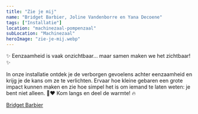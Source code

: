 ```yaml
---
title: "Zie je mij"
name: "Bridget Barbier, Joline Vandenborre en Yana Decoene"
tags: ["Installatie"]
location: "machinezaal-pompenzaal"
subLocation: "Machinezaal"
heroImage: "zie-je-mij.webp"
---
```


✨ Eenzaamheid is vaak onzichtbaar… maar samen maken we het zichtbaar! ✨

In onze installatie ontdek je de verborgen gevoelens achter eenzaamheid en krijg je de kans om ze te verlichten.
Ervaar hoe kleine gebaren een grote impact kunnen maken en zie hoe simpel het is om iemand te laten weten: je bent niet alleen. 💬❤️ Kom langs en deel de warmte! 🔥

[Bridget Barbier](https://www.behance.net/bridgetbarbier)
